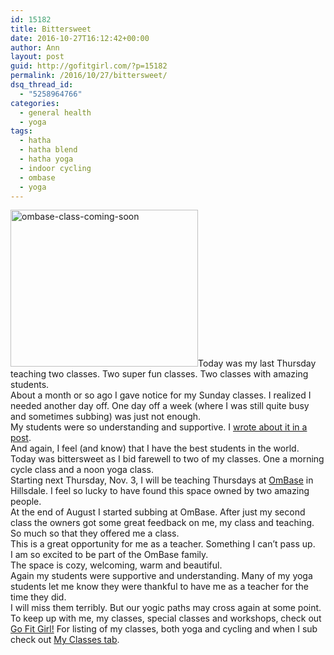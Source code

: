 ```yaml
---
id: 15182
title: Bittersweet
date: 2016-10-27T16:12:42+00:00
author: Ann
layout: post
guid: http://gofitgirl.com/?p=15182
permalink: /2016/10/27/bittersweet/
dsq_thread_id:
  - "5258964766"
categories:
  - general health
  - yoga
tags:
  - hatha
  - hatha blend
  - hatha yoga
  - indoor cycling
  - ombase
  - yoga
---
```

<a href="http://gofitgirl.com/2016/10/bittersweet/ombase-class-coming-soon-2/" rel="attachment wp-att-15183"><img class="alignleft size-medium wp-image-15183" src="http://gofitgirl.com/wp-content/uploads/2016/10/OmBase-class-coming-soon-300x251.jpg" alt="ombase-class-coming-soon" width="300" height="251" /></a>Today was my last Thursday teaching two classes. Two super fun classes. Two classes with amazing students.  
About a month or so ago I gave notice for my Sunday classes. I realized I needed another day off. One day off a week (where I was still quite busy and sometimes subbing) was just not enough.  
My students were so understanding and supportive. I [wrote about it in a post](http://gofitgirl.com/2016/09/sundays-off/).  
And again, I feel (and know) that I have the best students in the world.  
Today was bittersweet as I bid farewell to two of my classes. One a morning cycle class and a noon yoga class.  
Starting next Thursday, Nov. 3, I will be teaching Thursdays at [OmBase](http://www.ombase.org) in Hillsdale. I feel so lucky to have found this space owned by two amazing people.  
At the end of August I started subbing at OmBase. After just my second class the owners got some great feedback on me, my class and teaching. So much so that they offered me a class.  
This is a great opportunity for me as a teacher. Something I can&#8217;t pass up.  
I am so excited to be part of the OmBase family.  
The space is cozy, welcoming, warm and beautiful.  
Again my students were supportive and understanding. Many of my yoga students let me know they were thankful to have me as a teacher for the time they did.  
I will miss them terribly. But our yogic paths may cross again at some point.  
To keep up with me, my classes, special classes and workshops, check out [Go Fit Girl!](http://gofitgirl.com) For listing of my classes, both yoga and cycling and when I sub check out [My Classes tab](http://gofitgirl.com/yoga-classes/).